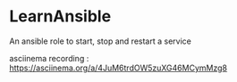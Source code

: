 # LearnAnsible
An ansible role to start, stop and restart a service

asciinema recording :
https://asciinema.org/a/4JuM6trdOW5zuXG46MCymMzg8
